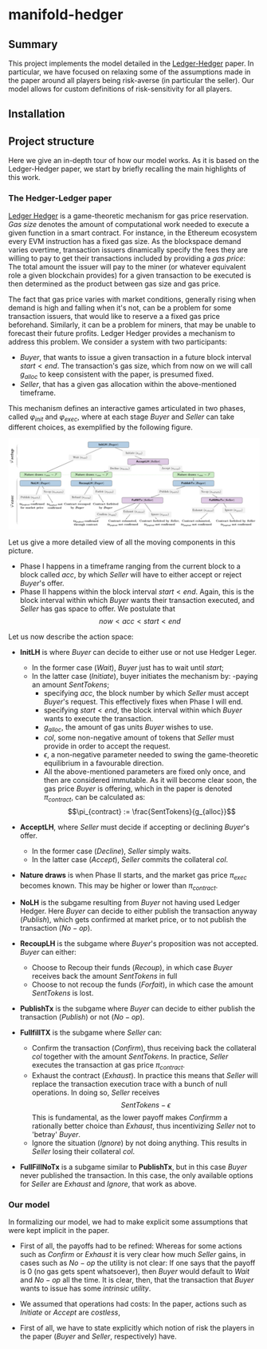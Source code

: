 # manifold-hedger

## Summary
This project implements the model detailed in the [Ledger-Hedger](https://eprint.iacr.org/2022/056.pdf) paper. In particular, we have focused on relaxing some of the assumptions made in the paper around all players being risk-averse (in particular the seller). Our model allows for custom definitions of risk-sensitivity for all players.


## Installation

## Project structure
Here we give an in-depth tour of how our model works. As it is based on the Ledger-Hedger paper, we start by briefly recalling the main highlights of this work.

### The Hedger-Ledger paper
[Ledger Hedger](https://eprint.iacr.org/2022/056.pdf) is a game-theoretic mechanism for gas price reservation. *Gas size* denotes the amount of computational work needed to execute a given function in a smart contract. For instance, in the Ethereum ecosystem every EVM instruction has a fixed gas size. As the blockspace demand varies overtime, transaction issuers dinamically specify the fees they are willing to pay to get their transactions included by providing a *gas price*: The total amount the issuer will pay to the miner (or whatever equivalent role a given blockchain provides) for a given transaction to be executed is then determined as the product between gas size and gas price.

The fact that gas price varies with market conditions, generally rising when demand is high and falling when it's not, can be a problem for some transaction issuers, that would like to reserve a a fixed gas price beforehand. Similarly, it can be a problem for miners, that may be unable to forecast their future profits. Ledger Hedger provides a mechanism to address this problem. We consider a system with two participants:

- $Buyer$, that wants to issue a given transaction in a future block interval $start<end$. The transaction's gas size, which from now on we will call $g_{alloc}$ to keep consistent with the paper, is presumed fixed.
- $Seller$, that has a given gas allocation within the above-mentioned timeframe.

This mechanism defines an interactive games articulated in two phases, called $\varphi_{init}$ and $\varphi_{exec}$, where at each stage $Buyer$ and $Seller$ can take different choices, as exemplified by the following figure.

![Hedger-Ledger statespace](game_statespace.png)

Let us give a more detailed view of all the moving components in this picture.

- Phase I happens in a timeframe ranging from the current block to a block called $acc$, by which $Seller$ will have to either accept or reject $Buyer$'s offer.
- Phase II happens within the block interval $start<end$. Again, this is the block interval within which $Buyer$ wants their transaction executed, and $Seller$ has gas space to offer. We postulate that $$now < acc < start < end$$

Let us now describe the action space:
- **InitLH** is where $Buyer$ can decide to either use or not use Hedger Leger. 
    - In the former case ($Wait$), $Buyer$ just has to wait until $start$;
    - In the latter case ($Initiate$), buyer initiates the mechanism by:
        -paying an amount $SentTokens$;
        - specifying $acc$, the block number by which $Seller$ must accept $Buyer$'s request. This effectively fixes when Phase I will end.
        - specifying $start < end$, the block interval within which $Buyer$ wants to execute the transaction.
        - $g_{alloc}$, the amount of gas units $Buyer$ wishes to use.
        - $col$, some non-negative amount of tokens that $Seller$ must provide in order to accept the request.
        - $\epsilon$, a non-negative parameter needed to swing the game-theoretic equilibrium in a favourable direction.
        - All the above-mentioned parameters are fixed only once, and then are considered immutable. As it will become clear soon, the gas price $Buyer$ is offering, which in the paper is denoted $\pi_{contract}$, can be calculated as: $$\pi_{contract} := \frac{SentTokens}{g_{alloc}}$$

- **AcceptLH**, where $Seller$ must decide if accepting or declining $Buyer$'s offer.
    - In the former case ($Decline$), $Seller$ simply waits.
    - In the latter case ($Accept$), $Seller$ commits the collateral $col$.
- **Nature draws** is when Phase II starts, and the market gas price $\pi_{exec}$ becomes known. This may be higher or lower than $\pi_{contract}$.

- **NoLH** is the subgame resulting from $Buyer$ not having used Ledger Hedger. Here $Buyer$ can decide to either publish the transaction anyway ($Publish$), which gets confirmed at market price, or to not publish the transaction ($No-op$).
- **RecoupLH** is the subgame where $Buyer$'s proposition was not accepted. $Buyer$ can either:
    - Choose to Recoup their funds ($Recoup$), in which case $Buyer$ receives back the amount $SentTokens$ in full
    - Choose to not recoup the funds ($Forfait$), in which case the amount $SentTokens$ is lost.
- **PublishTx** is the subgame where $Buyer$ can decide to either publish the transaction ($Publish$) or not ($No-op$).
- **FullfillTX** is the subgame where $Seller$ can:
    - Confirm the transaction ($Confirm$), thus receiving back the collateral $col$ together with the amount $SentTokens$. In practice, $Seller$ executes the transaction at gas price $\pi_{contract}$.
    - Exhaust the contract ($Exhaust$). In practice this means that $Seller$ will replace the transaction execution trace with a bunch of null operations. In doing so, $Seller$ receives $$SentTokens - \epsilon$$
    This is fundamental, as the lower payoff makes $Confirmm$ a rationally better choice than $Exhaust$, thus incentivizing $Seller$ not to 'betray' $Buyer$.
    - Ignore the situation ($Ignore$) by not doing anything. This results in $Seller$ losing their collateral $col$.
- **FullFillNoTx** is a subgame similar to **PublishTx**, but in this case $Buyer$ never published the transaction. In this case, the only available options for $Seller$ are $Exhaust$ and $Ignore$, that work as above.

### Our model

In formalizing our model, we had to make explicit some assumptions that were kept implicit in the paper.

- First of all, the payoffs had to be refined: Whereas for some actions such as $Confirm$ or $Exhaust$ it is very clear how much $Seller$ gains, in cases such as $No-op$ the utility is not clear: If one says that the payoff is 0 (no gas gets spent whatsoever), then $Buyer$ would default to $Wait$ and $No-op$ all the time. It is clear, then, that the transaction that $Buyer$ wants to issue has some *intrinsic utility*.
- We assumed that operations had costs: In the paper, actions such as $Initiate$ or $Accept$ are *costless*, 


- First of all, we have to state explicitly which notion of risk the players in the paper ($Buyer$ and $Seller$, respectively) have. 
